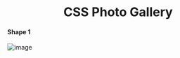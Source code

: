 # <div align="center"> CSS Photo Gallery</div>
#### Shape 1  ####
![image](https://user-images.githubusercontent.com/74623220/112024556-522fec80-8b02-11eb-968b-771d0601ef9f.png)
